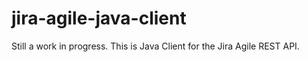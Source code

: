 # jira-agile-java-client
Still a work in progress. This is Java Client for the Jira Agile REST API.
